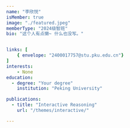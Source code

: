 ```yaml
---
name: "李欣悦"
isMember: true
image: "./featured.jpeg"
memberType: "2024级智班"
bio: "这个人有点懒~ 什么也没写。"


links: [
    { envelope: "2400017757@stu.pku.edu.cn"}
]
interests:
    - None
education:
  - degree: "Your degree"
    institution: "Peking University"

publications:
  - title: "Interactive Reasoning"
    url: "/themes/interactive/"

---
```


